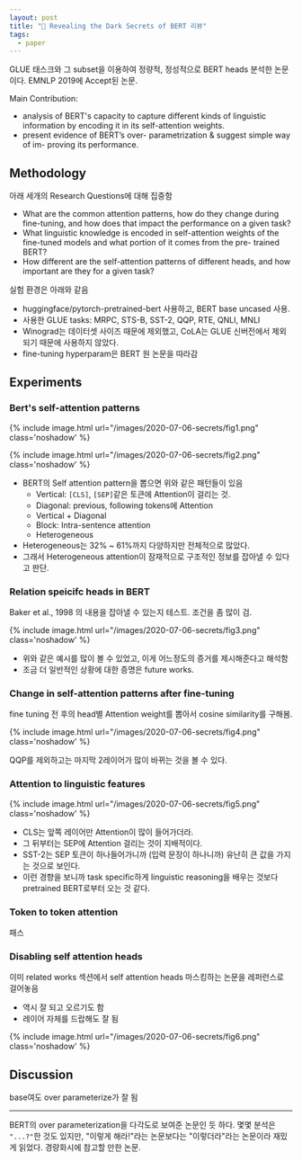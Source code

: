 ```yaml
---
layout: post
title: "📃 Revealing the Dark Secrets of BERT 리뷰"
tags:
  - paper
---
```


GLUE 태스크와 그 subset을 이용하여 정량적, 정성적으로 BERT heads 분석한 논문이다. EMNLP 2019에 Accept된 논문.

Main Contribution:

* analysis of BERT's capacity to capture different kinds of linguistic information by encoding it in its self-attention weights.
* present evidence of BERT’s over- parametrization & suggest simple way of im- proving its performance.

## Methodology

아래 세개의 Research Questions에 대해 집중함

* What are the common attention patterns, how do they change during fine-tuning, and how does that impact the performance on a given
task?
* What linguistic knowledge is encoded in self-attention weights of the fine-tuned models and what portion of it comes from the pre- trained BERT?
* How different are the self-attention patterns of different heads, and how important are they for a given task?

실험 환경은 아래와 같음

* huggingface/pytorch-pretrained-bert 사용하고, BERT base uncased 사용.
* 사용한 GLUE tasks: MRPC, STS-B, SST-2, QQP, RTE, QNLI, MNLI
* Winograd는 데이터셋 사이즈 때문에 제외했고, CoLA는 GLUE 신버전에서 제외되기 때문에 사용하지 않았다.
* fine-tuning hyperparam은 BERT 원 논문을 따라감

## Experiments

### Bert's self-attention patterns

{% include image.html url="/images/2020-07-06-secrets/fig1.png" class='noshadow' %}

{% include image.html url="/images/2020-07-06-secrets/fig2.png" class='noshadow' %}

* BERT의 Self attention pattern을 뽑으면 위와 같은 패턴들이 있음
    * Vertical: `[CLS]`, `[SEP]`같은 토큰에 Attention이 걸리는 것.
    * Diagonal: previous, following tokens에 Attention
    * Vertical + Diagonal
    * Block: Intra-sentence attention
    * Heterogeneous
* Heterogeneous는 32% ~ 61%까지 다양하지만 전체적으로 많았다.
* 그래서 Heterogeneous attention이 잠재적으로 구조적인 정보를 잡아낼 수 있다고 판단.

### Relation speicifc heads in BERT

Baker et al., 1998 의 내용을 잡아낼 수 있는지 테스트. 조건을 좀 많이 검.

{% include image.html url="/images/2020-07-06-secrets/fig3.png" class='noshadow' %}

* 위와 같은 예시를 많이 볼 수 있었고, 이게 어느정도의 증거를 제시해준다고 해석함
* 조금 더 일반적인 상황에 대한 증명은 future works.

### Change in self-attention patterns after fine-tuning

fine tuning 전 후의 head별 Attention weight를 뽑아서 cosine similarity를 구해봄.

{% include image.html url="/images/2020-07-06-secrets/fig4.png" class='noshadow' %}

QQP를 제외하고는 마지막 2레이어가 많이 바뀌는 것을 볼 수 있다.

### Attention to linguistic features

{% include image.html url="/images/2020-07-06-secrets/fig5.png" class='noshadow' %}

* CLS는 앞쪽 레이어만 Attention이 많이 들어가더라.
* 그 뒤부터는 SEP에 Attention 걸리는 것이 지배적이다.
* SST-2는 SEP 토큰이 하나들어가니까 (입력 문장이 하나니까) 유난히 큰 값을 가지는 것으로 보인다.
* 이런 경향을 보니까 task specific하게 linguistic reasoning을 배우는 것보다 pretrained BERT로부터 오는 것 같다.

### Token to token attention

패스

### Disabling self attention heads

이미 related works 섹션에서 self attention heads 마스킹하는 논문을 레퍼런스로 걸어놓음

* 역시 잘 되고 오르기도 함
* 레이어 자체를 드랍해도 잘 됨

{% include image.html url="/images/2020-07-06-secrets/fig6.png" class='noshadow' %}

## Discussion

base여도 over parameterize가 잘 됨

---

BERT의 over parameterization을 다각도로 보여준 논문인 듯 하다. 몇몇 분석은 `"...?"`한 것도 있지만, "이렇게 해라!"라는 논문보다는 "이렇더라"라는 논문이라 재밌게 읽었다. 경량화시에 참고할 만한 논문.
